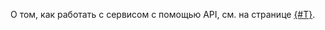 О том, как работать с сервисом с помощью API, см. на странице [{#T}](../../video/api-ref/quickstart.md).